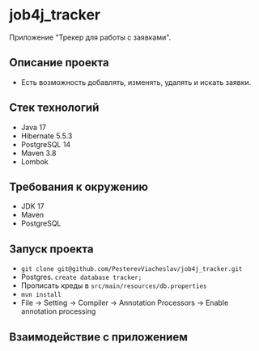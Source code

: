 # job4j_tracker
Приложение "Трекер для работы с заявками".

## Описание проекта
- Есть возможность добавлять, изменять, удалять и искать заявки.

## Стек технологий
- Java 17
- Hibernate 5.5.3
- PostgreSQL 14
- Maven 3.8
- Lombok

## Требования к окружению
- JDK 17
- Maven
- PostgreSQL

## Запуск проекта
- ```git clone git@github.com/PesterevViacheslav/job4j_tracker.git```
- Postgres. ```create database tracker;```
- Прописать креды в ```src/main/resources/db.properties```
- ```mvn install```
- File -> Setting -> Compiler -> Annotation Processors -> Enable annotation processing

## Взаимодействие с приложением
